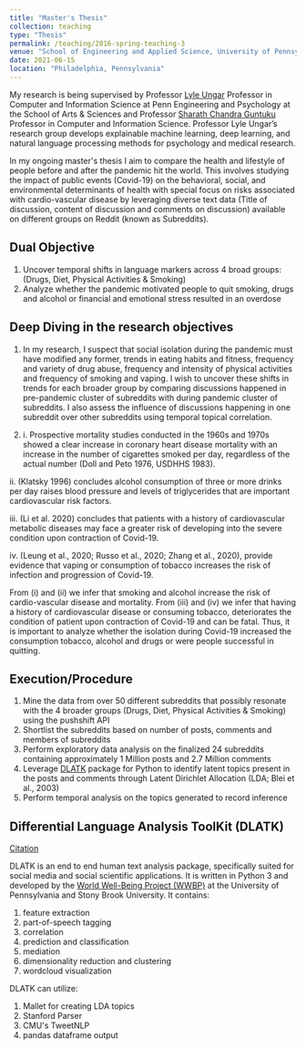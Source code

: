 ```yaml
---
title: "Master's Thesis"
collection: teaching
type: "Thesis"
permalink: /teaching/2016-spring-teaching-3
venue: "School of Engineering and Applied Science, University of Pennsylvania"
date: 2021-06-15
location: "Philadelphia, Pennsylvania"
---
```


My research is being supervised by Professor [Lyle Ungar](https://www.cis.upenn.edu/~ungar/) Professor in Computer and Information Science at Penn Engineering and Psychology at the School of Arts & Sciences and Professor [Sharath Chandra Guntuku](https://sharathg.cis.upenn.edu/) Professor in Computer and Information Science. Professor Lyle Ungar’s research group develops explainable machine learning, deep learning, and natural language processing methods for psychology and medical research.

In my ongoing master's thesis I aim to compare the health and lifestyle of people before and after the pandemic hit the world.
This involves studying the impact of public events (Covid-19) on the behavioral, social, and environmental determinants of health with special focus on risks associated 
with cardio-vascular disease by leveraging diverse text data (Title of discussion, content of discussion and comments on discussion) 
available on different groups on Reddit (known as Subreddits).

Dual Objective
-----
1. Uncover temporal shifts in language markers across 4 broad groups: (Drugs, Diet, Physical Activities & Smoking)
2. Analyze whether the pandemic motivated people to quit smoking, drugs and alcohol or financial and emotional stress resulted in an overdose

Deep Diving in the research objectives
-----
1. In my research, I suspect that social isolation during the pandemic must have modified any former, trends in eating habits and fitness, frequency and variety of drug abuse, frequency and
intensity of physical activities and frequency of smoking and vaping. I wish to uncover these shifts in trends for each broader group by comparing discussions
happened in pre-pandemic cluster of subreddits with during pandemic cluster of subreddits. I also assess the influence of discussions happening in one subreddit over
other subreddits using temporal topical correlation.

2. i. Prospective mortality studies conducted in the 1960s and 1970s showed a clear increase in coronary heart disease mortality with an increase in the number of
cigarettes smoked per day, regardless of the actual number (Doll and Peto 1976, USDHHS 1983).

ii. (Klatsky 1996) concludes alcohol consumption of three or more drinks per day raises blood pressure and levels of triglycerides that are important cardiovascular risk factors.

iii. (Li et al. 2020) concludes that patients with a history of cardiovascular metabolic diseases may face a greater risk of developing into the severe condition upon contraction of Covid-19.

iv. (Leung et al., 2020; Russo et al., 2020; Zhang et al., 2020), provide evidence that vaping or consumption of tobacco increases the risk of infection and progression of Covid-19.

From (i) and (ii) we infer that smoking and alcohol increase the risk of cardio-vascular disease and mortality. From (iii) and (iv) we infer that having a history of cardiovascular disease or consuming tobacco, deteriorates the condition of patient upon contraction of Covid-19 and can be fatal. Thus, it is important to analyze whether the isolation during Covid-19 increased the consumption tobacco, alcohol and drugs or were people successful in quitting.

Execution/Procedure
-----
1. Mine the data from over 50 different subreddits that possibly resonate with the 4 broader groups (Drugs, Diet, Physical Activities & Smoking) using the pushshift API
2. Shortlist the subreddits based on number of posts, comments and members of subreddits
3. Perform exploratory data analysis on the finalized 24 subreddits containing approximately 1 Million posts and 2.7 Million comments
4. Leverage [DLATK](http://dlatk.wwbp.org/index.html) package for Python to identify latent topics present in the posts and comments through Latent Dirichlet Allocation (LDA; Blei et al., 2003)
5. Perform temporal analysis on the topics generated to record inference

Differential Language Analysis ToolKit (DLATK)
-----
[Citation](https://aclanthology.org/D17-2010/)

DLATK is an end to end human text analysis package, specifically suited for social media and social scientific applications. It is written in Python 3 and developed by the [World Well-Being Project (WWBP)](https://wwbp.org/) at the University of Pennsylvania and Stony Brook University. It contains:

1. feature extraction
2. part-of-speech tagging
3. correlation
4. prediction and classification
5. mediation
6. dimensionality reduction and clustering
7. wordcloud visualization

DLATK can utilize:

1. Mallet for creating LDA topics
2. Stanford Parser
3. CMU's TweetNLP
4. pandas dataframe output
